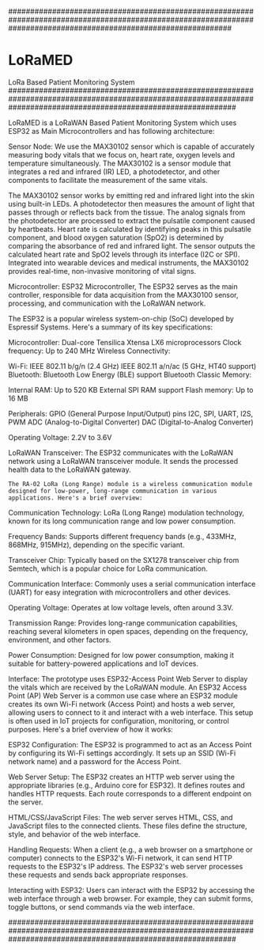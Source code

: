 ###################################################################################################################################################################
# LoRaMED
LoRa Based Patient Monitoring System
####################################################################################################################################################################

LoRaMED is a LoRaWAN Based Patient Monitoring System which uses ESP32 as Main Microcontrollers and has following architecture:

Sensor Node:
 We use the MAX30102 sensor which is capable of accurately measuring body vitals that we focus on, heart rate, oxygen levels and temperature simultaneously. The MAX30102 is a sensor module that integrates a red and infrared (IR) LED, a photodetector, and other components to facilitate the measurement of the same vitals. 

The MAX30102 sensor works by emitting red and infrared light into the skin using built-in LEDs. A photodetector then measures the amount of light that passes through or reflects back from the tissue. The analog signals from the photodetector are processed to extract the pulsatile component caused by heartbeats. Heart rate is calculated by identifying peaks in this pulsatile component, and blood oxygen saturation (SpO2) is determined by comparing the absorbance of red and infrared light. The sensor outputs the calculated heart rate and SpO2 levels through its interface (I2C or SPI). Integrated into wearable devices and medical instruments, the MAX30102 provides real-time, non-invasive monitoring of vital signs.


Microcontroller:
 ESP32 Microcontroller, The ESP32 serves as the main controller, responsible for data acquisition from the MAX30100 sensor, processing, and communication with the LoRaWAN network.

The ESP32 is a popular wireless system-on-chip (SoC) developed by Espressif Systems. Here's a summary of its key specifications:

Microcontroller:
Dual-core Tensilica Xtensa LX6 microprocessors
Clock frequency: Up to 240 MHz
Wireless Connectivity:

Wi-Fi:
IEEE 802.11 b/g/n (2.4 GHz)
IEEE 802.11 a/n/ac (5 GHz, HT40 support)
Bluetooth:
Bluetooth Low Energy (BLE) support
Bluetooth Classic
Memory:

Internal RAM: Up to 520 KB
External SPI RAM support
Flash memory: Up to 16 MB

Peripherals:
GPIO (General Purpose Input/Output) pins
I2C, SPI, UART, I2S, PWM
ADC (Analog-to-Digital Converter)
DAC (Digital-to-Analog Converter)

Operating Voltage:
2.2V to 3.6V

LoRaWAN Transceiver:
  The ESP32 communicates with the LoRaWAN network using a LoRaWAN transceiver module. It sends the processed health data to the LoRaWAN gateway. 

	The RA-02 LoRa (Long Range) module is a wireless communication module designed for low-power, long-range communication in various applications. Here's a brief overview:

Communication Technology:
LoRa (Long Range) modulation technology, known for its long communication range and low power consumption.

Frequency Bands:
Supports different frequency bands (e.g., 433MHz, 868MHz, 915MHz), depending on the specific variant.

Transceiver Chip:
Typically based on the SX1278 transceiver chip from Semtech, which is a popular choice for LoRa communication.


Communication Interface:
Commonly uses a serial communication interface (UART) for easy integration with microcontrollers and other devices.

Operating Voltage:
Operates at low voltage levels, often around 3.3V.

Transmission Range:
Provides long-range communication capabilities, reaching several kilometers in open spaces, depending on the frequency, environment, and other factors.

Power Consumption:
Designed for low power consumption, making it suitable for battery-powered applications and IoT devices.

Interface:
The prototype uses ESP32-Access Point Web Server to display the vitals which are received by the LoRaWAN module. An ESP32 Access Point (AP) Web Server is a common use case where an ESP32 module creates its own Wi-Fi network (Access Point) and hosts a web server, allowing users to connect to it and interact with a web interface. This setup is often used in IoT projects for configuration, monitoring, or control purposes. Here's a brief overview of how it works:

ESP32 Configuration:
The ESP32 is programmed to act as an Access Point by configuring its Wi-Fi settings accordingly.
It sets up an SSID (Wi-Fi network name) and a password for the Access Point.



Web Server Setup:
The ESP32 creates an HTTP web server using the appropriate libraries (e.g., Arduino core for ESP32).
It defines routes and handles HTTP requests. Each route corresponds to a different endpoint on the server.

HTML/CSS/JavaScript Files:
The web server serves HTML, CSS, and JavaScript files to the connected clients.
These files define the structure, style, and behavior of the web interface.

Handling Requests:
When a client (e.g., a web browser on a smartphone or computer) connects to the ESP32's Wi-Fi network, it can send HTTP requests to the ESP32's IP address.
The ESP32's web server processes these requests and sends back appropriate responses.

Interacting with ESP32:
Users can interact with the ESP32 by accessing the web interface through a web browser.
For example, they can submit forms, toggle buttons, or send commands via the web interface.

####################################################################################################################################################################
